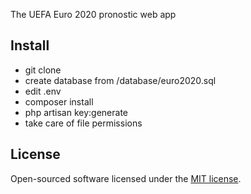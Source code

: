 The UEFA Euro 2020 pronostic web app
## Install

- git clone
- create database from /database/euro2020.sql 
- edit .env
- composer install
- php artisan key:generate
- take care of file permissions

## License

Open-sourced software licensed under the [MIT license](https://opensource.org/licenses/MIT).
